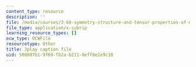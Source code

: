 ```yaml
---
content_type: resource
description: ''
file: /media/courses/3-60-symmetry-structure-and-tensor-properties-of-materials-fall-2005/500807b19f69fb2ab2110eff8e2e9c18_APv1uyLL6ok.srt
file_type: application/x-subrip
learning_resource_types: []
ocw_type: OCWFile
resourcetype: Other
title: 3play caption file
uid: 500807b1-9f69-fb2a-b211-0eff8e2e9c18
---
```

